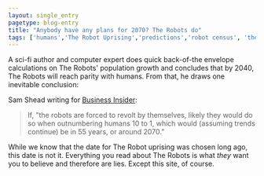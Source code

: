 ```yaml
---
layout: single_entry
pagetype: blog-entry
title: "Anybody have any plans for 2070? The Robots do"
tags: ['humans','The Robot Uprising','predictions','robot census', 'the date']
---
```

A sci-fi author and computer expert does quick back-of-the envelope calculations on The Robots' population growth and concludes that by 2040, The Robots will reach parity with humans. From that, he draws one inevitable conclusion:

Sam Shead writing for [Business Insider][1]:

> If, "the robots are forced to revolt by themselves, likely they would do so when outnumbering humans 10 to 1, which would (assuming trends continue) be in 55 years, or around 2070.”

While we know that the date for The Robot uprising was chosen long ago, this date is not it. Everything you read about The Robots is what _they_ want you to believe and therefore are lies. Except this site, of course.


 [1]:http://www.businessinsider.com.au/robots-could-outnumber-humans-by-2040-2016-1

